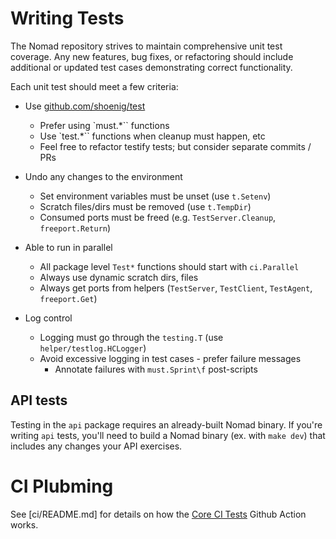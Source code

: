 # Writing Tests

The Nomad repository strives to maintain comprehensive unit test coverage. Any new
features, bug fixes, or refactoring should include additional or updated test cases
demonstrating correct functionality.

Each unit test should meet a few criteria:

- Use [github.com/shoenig/test](https://github.com/shoenig/test)
  - Prefer using `must.*`` functions
  - Use `test.*`` functions when cleanup must happen, etc
  - Feel free to refactor testify tests; but consider separate commits / PRs

- Undo any changes to the environment
  - Set environment variables must be unset (use `t.Setenv`)
  - Scratch files/dirs must be removed (use `t.TempDir`)
  - Consumed ports must be freed (e.g. `TestServer.Cleanup`, `freeport.Return`)

- Able to run in parallel
  - All package level `Test*` functions should start with `ci.Parallel`
  - Always use dynamic scratch dirs, files
  - Always get ports from helpers (`TestServer`, `TestClient`, `TestAgent`, `freeport.Get`)

- Log control
  - Logging must go through the `testing.T` (use `helper/testlog.HCLogger`)
  - Avoid excessive logging in test cases - prefer failure messages
    - Annotate failures with `must.Sprint\f` post-scripts

## API tests

Testing in the `api` package requires an already-built Nomad
binary. If you're writing `api` tests, you'll need to build a Nomad
binary (ex. with `make dev`) that includes any changes your API
exercises.


# CI Plubming

See [ci/README.md] for details on how the [Core CI Tests](https://github.com/hashicorp/nomad/actions/workflows/test-core.yaml)
Github Action works.

